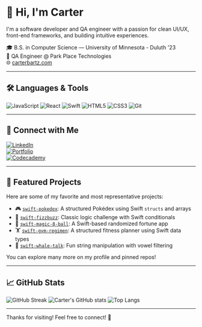 
# 👋 Hi, I'm Carter

I'm a software developer and QA engineer with a passion for clean UI/UX, front-end frameworks, and building intuitive experiences.

🎓 B.S. in Computer Science — University of Minnesota - Duluth '23  
💼 QA Engineer @ Park Place Technologies  
🌐 [carterbartz.com](https://carterbartz.com)

---

## 🛠️ Languages & Tools

![JavaScript](https://img.shields.io/badge/JavaScript-F7DF1E?style=for-the-badge&logo=javascript&logoColor=black)
![React](https://img.shields.io/badge/React-20232A?style=for-the-badge&logo=react&logoColor=61DAFB)
![Swift](https://img.shields.io/badge/Swift-FA7343?style=for-the-badge&logo=swift&logoColor=white)
![HTML5](https://img.shields.io/badge/HTML5-E34F26?style=for-the-badge&logo=html5&logoColor=white)
![CSS3](https://img.shields.io/badge/CSS3-1572B6?style=for-the-badge&logo=css3&logoColor=white)
![Git](https://img.shields.io/badge/Git-F05032?style=for-the-badge&logo=git&logoColor=white)

---

## 🔗 Connect with Me

[![LinkedIn](https://img.shields.io/badge/LinkedIn-blue?style=for-the-badge&logo=linkedin&logoColor=white)](https://www.linkedin.com/in/carter-bartz-231756210/)  
[![Portfolio](https://img.shields.io/badge/Portfolio-black?style=for-the-badge&logoColor=white)](https://carterbartz.com)  
[![Codecademy](https://img.shields.io/badge/Codecademy-Certifications-grey?style=for-the-badge&logo=codecademy&logoColor=white)](https://www.codecademy.com/profiles/carterBartz)

---

## 🚀 Featured Projects

Here are some of my favorite and most representative projects:

- 🎮 [`swift-pokedex`](https://github.com/CarterBartz/swift-pokedex): A structured Pokédex using Swift `structs` and arrays  
- 🔢 [`swift-fizzbuzz`](https://github.com/CarterBartz/swift-fizzbuzz): Classic logic challenge with Swift conditionals  
- 🎱 [`swift-magic-8-ball`](https://github.com/CarterBartz/swift-magic-8-ball): A Swift-based randomized fortune app  
- 🏋️ [`swift-gym-regimen`](https://github.com/CarterBartz/swift-gym-regimen): A structured fitness planner using Swift data types  
- 🐋 [`swift-whale-talk`](https://github.com/CarterBartz/swift-whale-talk): Fun string manipulation with vowel filtering

You can explore many more on my profile and pinned repos!

---

## 📈 GitHub Stats

![GitHub Streak](https://streak-stats.demolab.com?user=CarterBartz&theme=default)
![Carter's GitHub stats](https://github-readme-stats.vercel.app/api?username=CarterBartz&show_icons=true&hide_title=true&cache_seconds=1800&theme=default)
![Top Langs](https://github-readme-stats.vercel.app/api/top-langs/?username=CarterBartz&layout=compact&theme=default)

---

Thanks for visiting! Feel free to connect! 💬
